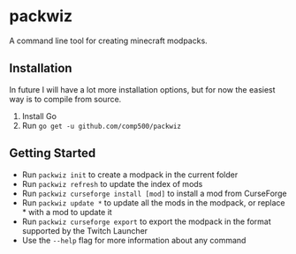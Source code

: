 # packwiz
A command line tool for creating minecraft modpacks.

## Installation
In future I will have a lot more installation options, but for now the easiest way is to compile from source.

1. Install Go
2. Run `go get -u github.com/comp500/packwiz`

## Getting Started
- Run `packwiz init` to create a modpack in the current folder
- Run `packwiz refresh` to update the index of mods
- Run `packwiz curseforge install [mod]` to install a mod from CurseForge
- Run `packwiz update *` to update all the mods in the modpack, or replace * with a mod to update it
- Run `packwiz curseforge export` to export the modpack in the format supported by the Twitch Launcher
- Use the `--help` flag for more information about any command

